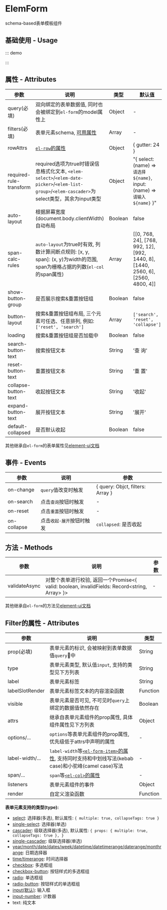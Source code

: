 # ElemForm

schema-based表单模板组件

## 基础使用 - Usage

::: demo
<template>
  <div>
    <elem-form
      ref="form"
      :query="query"
      :rules="rules"
      :filters="filters"
      :auto-layout="autoLayout"
      label-width="80px"
      show-button-group
      @on-search="handleSearch"
      @on-change="handleChange"
    />
    <button @click="handleClick">click</button>
    <button @click="autoLayout = !autoLayout">switch</button>
    <button @click="handleSubmit">submit</button>
  </div>
</template>

<script>
  export default {
    data() {
      return {
        query: {
          content: [{ text: 'foo' }],
          role: ['cto'],
        },
        // options
        roles: [],
        departments: [],
        autoLayout: true,
      };
    },

    watch: {
      query: {
        handler() {
          console.warn('query', this.query);
        },
        deep: true,
      },
    },

    computed: {
      rules() {
        return {
          // desc: [{ required: true, message: 'xxx' }],
          desc: { required: true, message: 'xxx' },
        };
      },

      filters() {
        return [{
          label: '姓名',
          prop: 'name',
          span: 12,
          required: true,
        }, {
          label: '数量',
          prop: 'count',
          type: 'input-number',
          span: 12,
        }, {
          label: '描述',
          prop: 'desc',
          type: 'autocomplete',
          fetchSuggestions(queryString, cb) {
            cb(new Array(10).fill(0).map((e, i) => ({
              value: `${queryString}_${i}`,
            })));
          },
          span: 8,
        }, {
          label: '文本',
          prop: 'content[0].text',
          type: 'text',
        }, {
          label: '角色',
          prop: 'role',
          type: 'select',
          options: this.roles,
          required: true,
        }, {
          label: '选择',
          prop: 'radio',
          type: 'radio',
          options: [{
            label: 'a',
            value: 1,
          }, {
            label: 'b',
            value: 2,
          }],
        }, {
          label: '部门',
          prop: 'department',
          type: 'cascader',
          checkStrictly: true,
          options: this.departments,
        }, {
          label: '创建日期',
          prop: 'createTime',
          type: 'datetimerange',
          attrs: {
            valueFormat: 'yyyy-MM-dd',
          },
        }, {
          label: '状态',
          prop: 'status',
          type: 'checkbox',
          options: [{
            label: '启用',
            value: 1,
          }, {
            label: '停用',
            value: 2,
          }],
        }, {
          label: '自定义',
          prop: 'foo',
          render: (h) => (
            <el-tooltip content="跟随radio值变化">
              <el-switch
                value={this.query.radio}
                active-value={1}
                inactive-value={2}
              />
            </el-tooltip>
          ),
        }];
      },
    },

    mounted() {
      this.fetchRoles();
      this.fetchDepartments();
    },

    methods: {
      handleClick() {
        this.query.role = ['ceo'];
      },

      fetchRoles() {
        setTimeout(() => {
          this.roles = [{
            label: 'CEO',
            value: 'ceo',
          }, {
            label: 'CTO',
            value: 'cto',
          }];
        }, 100);
      },

      fetchDepartments() {
        setTimeout(() => {
          this.departments = [{
            label: '研发中心',
            value: 1,
            children: [{
              label: '前端',
              value: 3,
            }, {
              label: '后端',
              value: 4,
            }],
          }, {
            label: '品牌中心',
            value: 2,
          }];
        }, 100);
      },

      handleSearch() {
        this.$refs.form.validate((valid) => {
          console.warn(this.query);
        });
      },

      handleChange(e) {
        console.warn(e);
      },

      async handleSubmit() {
        const ref = this.$refs.form;
        if (ref) console.warn(await ref?.validateAsync());
      },
    },
  };
</script>
:::

## 属性 - Attributes

| 参数        | 说明           | 类型  |  默认值  |
| ------------- |---------------| ------| ------ |
| query(必填) | 双向绑定的表单数据值, 同时也会被绑定到`el-form`的model属性上 | Object | - |
| filters(必填) | 表单元素schema, [可用属性](/elem-form/#filter的属性-attributes) | Array | - |
| rowAttrs | [`el-row`的属性](https://element.eleme.cn/#/zh-CN/component/layout#row-attributes) | Object | { gutter: 24 } |
| required-rule-transform | required选项为true时错误信息格式化文本, `<elem-select>`/`<elem-date-picker>`/`<elem-list-group>`/`<elem-cascader>`为select类型，其余为input类型 | Object | "{ select: (name) => `请选择${name}`, input: (name) => `请输入${name}` }" |
| auto-layout | 根据屏幕宽度(document.body.clientWidth)自动布局 | Boolean | false |
| span-calc-rules | `auto-layout`为true时有效, 列数计算间断点规则: [x, y, span]: (x, y)为width的范围, span为栅格占据的列数(`el-col`的span属性) |  Array | [[0, 768, 24], [768, 992, 12], [992, 1440, 8], [1440, 2560, 6], [2560, 4800, 4]] |
| show-button-group | 是否展示搜索&重置按钮组 | Boolean | false |
| button-layout | 搜索&重置按钮组布局, 三个元素可任选、任意排列, 例如: `['reset', 'search']` | Array | `['search', 'reset', 'collapse']` |
| loading | 搜索&重置按钮组是否加载中 |  Boolean | false |
| search-button-text | 搜索按钮文本 | String | '查 询' |
| reset-button-text | 重置按钮文本 | String | '重 置' |
| collapse-button-text | 收起按钮文本 | String | '收起' |
| expand-button-text | 展开按钮文本 | String | '展开' |
| default-collapsed | 是否默认收起 | Boolean | false |

其他继承自`el-form`的表单属性见[element-ui文档](https://element.eleme.cn/#/zh-CN/component/form#form-attributes)

## 事件 - Events

| 参数        | 说明           | 参数  |
| ------------- |---------------| ------|
| on-change |`query`值改变时触发| { query: Objct, filters: Array } |
| on-search |点击`查询`按钮时触发| - |
| on-reset |点击`重置`按钮时触发| - |
| on-collapse |点击`收起-展开`按钮时触发| `collapsed`: 是否收起 |

## 方法 - Methods

| 参数        | 说明           | 参数  |
| ------------- |---------------| ------|
| validateAsync | 对整个表单进行校验, 返回一个Promise<{ valid: boolean, invalidFields: Record<string, Array> }> | - |

其他继承自`el-form`的方法见[element-ui文档](https://element.eleme.cn/#/zh-CN/component/form#form-methods)

## Filter的属性 - Attributes

| 参数        | 说明           | 类型  |
| ------------- |---------------| ------|
| prop(必填) | 表单元素的标识, 会被映射到表单数据值`query`中 | String |
| type | 表单元素类型, 默认值`input`, 支持的类型见下方列表 | String |
| label | 表单元素标签 | String |
| labelSlotRender | 表单元素标签文本的内容渲染函数 | Function |
| visible | 表单元素是否可见, 不可见时`query`上绑定的数据值依然存在 | Boolean |
| attrs |继承自表单元素组件的prop属性, 具体组件属性见下方列表 | Object |
| options/... | `options`等表单元素组件的prop属性, 优先级低于attrs中声明的属性 | - |
| label-width/... | `label-width`等[`<el-form-item>`的属性](https://element.eleme.cn/#/zh-CN/component/form#form-item-attributes), 支持同时支持和中划线写法(kebab case)和小驼峰(camel case)写法 | - |
| span/... | `span`等[`<el-col>`的属性](https://element.eleme.cn/#/zh-CN/component/layout#col-attributes) | - |
| listeners | 表单元素组件的事件 | Object |
| render | 自定义渲染函数 | Function |


**表单元素支持的类型(type):**

- [select](https://element.eleme.cn/#/zh-CN/component/select#select-attributes): 选择器(多选), 默认属性: `{ multiple: true, collapseTags: true }`
- [single-select](https://element.eleme.cn/#/zh-CN/component/select#select-attributes): 选择器(单选)
- [cascader](https://element.eleme.cn/#/zh-CN/component/cascader#cascader-attributes): 级联选择器(多选), 默认属性: `{ props: { multiple: true, collapseTags: true }, }`
- [single-cascader](https://element.eleme.cn/#/zh-CN/component/cascader#cascader-attributes): 级联选择器(单选)
- [year/month/date/dates/week/datetime/datetimerange/daterange/monthrange](https://element.eleme.cn/#/zh-CN/component/date-picker#attributes): 日期选择器
- [time/timerange](https://element.eleme.cn/#/zh-CN/component/time-picker#attributes): 时间选择器
- [checkbox](https://element.eleme.cn/#/zh-CN/component/checkbox#checkbox-group-attributes): 多选框组
- [checkbox-button](https://element.eleme.cn/#/zh-CN/component/checkbox#checkbox-group-attributes): 按钮样式的多选框组
- [radio](https://element.eleme.cn/#/zh-CN/component/radio#radio-group-attributes): 单选框组
- [radio-button](https://element.eleme.cn/#/zh-CN/component/radio#radio-group-attributes): 按钮样式的单选框组
- [input(默认)](https://element.eleme.cn/#/zh-CN/component/input#input-attributes): 输入框
- [input-number](https://element.eleme.cn/#/zh-CN/component/input-number#attributes): 计数器
- text: 纯文本

